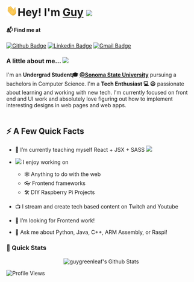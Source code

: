 <h1> <img src="https://raw.githubusercontent.com/ABSphreak/ABSphreak/master/gifs/Hi.gif" width="30px">Hey! I'm <a href="https://github.com/guygreenleaf">Guy</a> <img src="https://emojis.slackmojis.com/emojis/images/1531849430/4246/blob-sunglasses.gif?1531849430" width="30px"></h1>
</h1>

#### 📬 Find me at
[![Github Badge](http://img.shields.io/badge/-Github-black?style=flat-square&logo=github&link=https://github.com/Defcon27/)](https://github.com/guygreenleaf/) 
[![Linkedin Badge](https://img.shields.io/badge/-LinkedIn-blue?style=flat-square&logo=Linkedin&logoColor=white&link=https://www.linkedin.com/in/hemanthkollipara/)](https://www.linkedin.com/in/guy-greenleaf-6b9a75183/)
[![Gmail Badge](https://img.shields.io/badge/-Gmail-d14836?style=flat-square&logo=Gmail&logoColor=white&link=mailto:defcon.sentinal95@gmail.com)](mailto:guygreenleaf@icloud.com)

### A little about me...  <img src="https://media.giphy.com/media/8A76LJJUJUZ92iblNx/giphy.gif" width="50"> 
I'm an **Undergrad Student🎓 [@Sonoma State University](https://www.sonoma.edu/)** pursuing a bachelors in Computer Science. I'm a **Tech Enthusiast 💻 😃** passionate about learning and working with new tech. I'm currently focused on front end and UI work and absolutely love figuring out how to implement interesting designs in web pages and web apps. <br/><br/>

## ⚡️ A Few Quick Facts

- 🌱 I’m currently teaching myself React + JSX + SASS <img src="https://upload.wikimedia.org/wikipedia/commons/thumb/a/a7/React-icon.svg/1280px-React-icon.svg.png" width="35"> 


- <img src="https://media.giphy.com/media/WUlplcMpOCEmTGBtBW/giphy.gif" width="30">  I enjoy working on
    - 🕸️ Anything to do with the web
    - 👓 Frontend frameworks
    - 🛠 DIY Raspberry Pi Projects
- 📺 I stream and create tech based content on Twitch and Youtube
- 👯 I’m looking for Frontend work!
- 💬 Ask me about Python, Java, C++, ARM Assembly, or Raspi!

### 🚀 Quick Stats
<p align="center">
<img align="center" src="https://github-readme-stats.vercel.app/api?username=guygreenleaf&show_icons=true&line_height=21&theme=tokyonight" alt="guygreenleaf's Github Stats" />
</p>



![Profile Views](https://komarev.com/ghpvc/?username=guygreenleaf)
